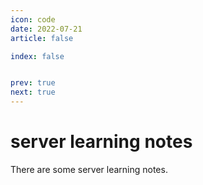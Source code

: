 ```yaml
---
icon: code
date: 2022-07-21
article: false

index: false


prev: true
next: true
---
```


# server learning notes
There are some server learning notes.